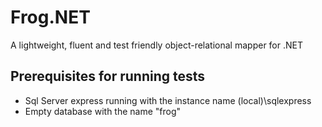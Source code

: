 # Frog.NET
A lightweight, fluent and test friendly object-relational mapper for .NET

## Prerequisites for running tests
* Sql Server express running with the instance name (local)\sqlexpress
* Empty database with the name "frog"
